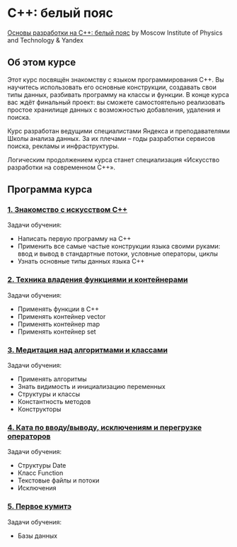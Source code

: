 # C++: белый пояс

[Основы разработки на C++: белый пояс](https://www.coursera.org/learn/c-plus-plus-white/) by Moscow Institute of Physics and Technology & Yandex

## Об этом курсе

Этот курс посвящён знакомству с языком программирования С++. Вы научитесь использовать его основные конструкции, создавать свои типы данных, разбивать программу на классы и функции.
В конце курса вас ждёт финальный проект: вы сможете самостоятельно реализовать простое хранилище данных с возможностью добавления, удаления и поиска.

Курс разработан ведущими специалистами Яндекса и преподавателями Школы анализа данных. За их плечами – годы разработки сервисов поиска, рекламы и инфраструктуры.

Логическим продолжением курса станет специализация «Искусство разработки на современном C++».

## Программа курса

### [1. Знакомство с искусством C++](https://github.com/m3nf1s/Modern-Cplusplus/tree/master/White%20Belt/Week_1)

Задачи обучения:
* Написать первую программу на С++
* Применить все самые частые конструкции языка своими руками: ввод и вывод в стандартные потоки, условные операторы, циклы
* Узнать основные типы данных языка С++

### [2. Техника владения функциями и контейнерами](https://github.com/m3nf1s/Modern-Cplusplus/tree/master/White%20Belt/Week_2)

Задачи обучения:
* Применять функции в С++
* Применять контейнер vector
* Применять контейнер map
* Применять контейнер set

### [3. Медитация над алгоритмами и классами](https://github.com/m3nf1s/Modern-Cplusplus/tree/master/White%20Belt/Week_3)
Задачи обучения:
* Применять алгоритмы
* Знать видимость и инициализацию переменных
* Структуры и классы
* Константность методов
* Конструкторы

### [4. Ката по вводу/выводу, исключениям и перегрузке операторов](https://github.com/m3nf1s/Modern-Cplusplus/tree/master/White%20Belt/Week_4)

Задачи обучения:
* Структуры Date
* Класс Function
* Текстовые файлы и потоки
* Исключения

### [5. Первое кумитэ](https://github.com/m3nf1s/Modern-Cplusplus/tree/master/White%20Belt/Week_5%20(Final_project))

Задачи обучения:
* Базы данных 




